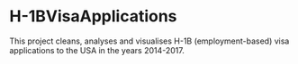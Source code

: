 # H-1BVisaApplications
This project cleans, analyses and visualises H-1B (employment-based) visa applications to the USA in the years 2014-2017.
